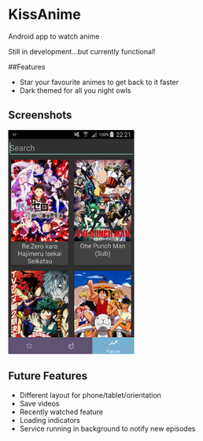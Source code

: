# KissAnime
Android app to watch anime

Still in development...but currently functional!

##Features
- Star your favourite animes to get back to it faster
- Dark themed for all you night owls

## Screenshots
<img src="/screenshots/home.png" alt="Screenshot" width="256"/>

## Future Features
- Different layout for phone/tablet/orientation
- Save videos
- Recently watched feature
- Loading indicators
- Service running in background to notify new episodes
